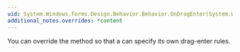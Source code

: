 ```yaml
---
uid: System.Windows.Forms.Design.Behavior.Behavior.OnDragEnter(System.Windows.Forms.Design.Behavior.Glyph,System.Windows.Forms.DragEventArgs)
additional_notes.overrides: *content
---
```


<p>You can override the <xref href="System.Windows.Forms.Design.Behavior.Behavior.OnDragEnter(System.Windows.Forms.Design.Behavior.Glyph,System.Windows.Forms.DragEventArgs)"></xref> method so that a <xref href="System.Windows.Forms.Design.Behavior.Behavior"></xref> can specify its own drag-enter rules.</p>


